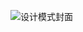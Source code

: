 
![设计模式封面](https://github.com/846692950/DesignPattern-23/assets/57249285/21df1081-e695-4364-a998-a62eb5468190)
